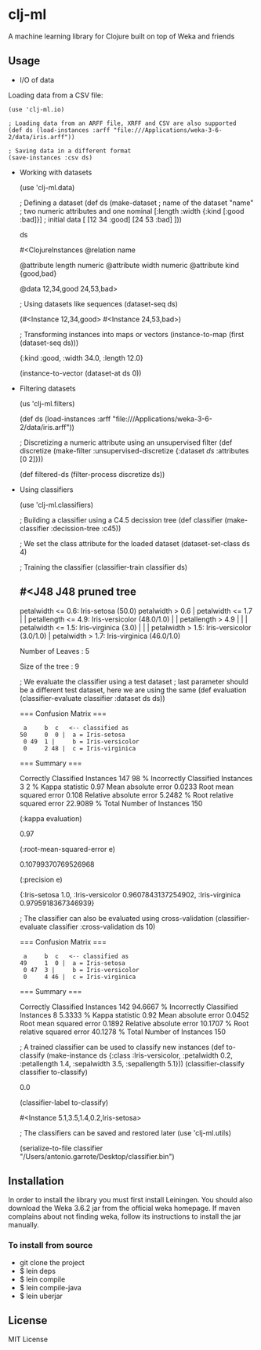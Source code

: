 # clj-ml

A machine learning library for Clojure built on top of Weka and friends

## Usage

* I/O of data

Loading data from a CSV file:

    (use 'clj-ml.io)

    ; Loading data from an ARFF file, XRFF and CSV are also supported
    (def ds (load-instances :arff "file:///Applications/weka-3-6-2/data/iris.arff"))

    ; Saving data in a different format
    (save-instances :csv ds)

* Working with datasets

    (use 'clj-ml.data)

    ; Defining a dataset
    (def ds (make-dataset ; name of the dataset
                                        "name"
                                        ; two numeric attributes and one nominal
                                        [:length :width {:kind [:good :bad]}]
                                        ; initial data
                                       [ [12 34 :good]
                                         [24 53 :bad] ]))

    ds

     #<ClojureInstances @relation name

     @attribute length numeric
     @attribute width numeric
     @attribute kind {good,bad}

     @data
     12,34,good
     24,53,bad>

    ; Using datasets like sequences
    (dataset-seq ds)

     (#<Instance 12,34,good> #<Instance 24,53,bad>)

    ; Transforming instances  into maps or vectors
    (instance-to-map (first (dataset-seq ds)))

     {:kind :good, :width 34.0, :length 12.0}

    (instance-to-vector (dataset-at ds 0))

* Filtering datasets

    (us 'clj-ml.filters)

    (def ds (load-instances :arff
    "file:///Applications/weka-3-6-2/data/iris.arff"))

    ; Discretizing a numeric attribute using an unsupervised filter
    (def  discretize (make-filter :unsupervised-discretize
                                                 {:dataset *ds*
                                                  :attributes [0 2]}))

    (def filtered-ds (filter-process discretize ds))

* Using classifiers

    (use 'clj-ml.classifiers)

    ; Building a classifier using a  C4.5 decission tree
    (def classifier (make-classifier :decission-tree :c45))

    ; We set the class attribute for the loaded dataset
    (dataset-set-class ds 4)

    ; Training the classifier
    (classifier-train classifier ds)

     #<J48 J48 pruned tree
     ------------------

     petalwidth <= 0.6: Iris-setosa (50.0)
     petalwidth > 0.6
     |	petalwidth <= 1.7
     |	|   petallength <= 4.9: Iris-versicolor (48.0/1.0)
     |	|   petallength > 4.9
     |	|   |	petalwidth <= 1.5: Iris-virginica (3.0)
     |	|   |	petalwidth > 1.5: Iris-versicolor (3.0/1.0)
     |	petalwidth > 1.7: Iris-virginica (46.0/1.0)

     Number of Leaves  :		5

     Size of the tree :	9


    ; We evaluate the classifier using a test dataset
    ; last parameter should be a different test dataset, here we are using the same
    (def evaluation   (classifier-evaluate classifier  :dataset ds ds))

     === Confusion Matrix ===

       a	 b  c	<-- classified as
      50	 0  0 |	 a = Iris-setosa
       0 49  1 |	 b = Iris-versicolor
       0	 2 48 |	 c = Iris-virginica

     === Summary ===

     Correctly Classified Instances	   147		     98	     %
     Incorrectly Classified Instances	     3		      2	     %
     Kappa statistic			     0.97
     Mean absolute error			     0.0233
     Root mean squared error		     0.108
     Relative absolute error		     5.2482 %
     Root relative squared error		    22.9089 %
     Total Number of Instances		   150

    (:kappa evaluation)

     0.97

    (:root-mean-squared-error e)

     0.10799370769526968

    (:precision e)

     {:Iris-setosa 1.0, :Iris-versicolor 0.9607843137254902, :Iris-virginica
      0.9795918367346939}

    ; The classifier can also be evaluated using cross-validation
    (classifier-evaluate classifier :cross-validation ds 10)

     === Confusion Matrix ===

       a	 b  c	<-- classified as
      49	 1  0 |	 a = Iris-setosa
       0 47  3 |	 b = Iris-versicolor
       0	 4 46 |	 c = Iris-virginica

     === Summary ===

     Correctly Classified Instances	   142		     94.6667 %
     Incorrectly Classified Instances	     8		      5.3333 %
     Kappa statistic			     0.92
     Mean absolute error			     0.0452
     Root mean squared error		     0.1892
     Relative absolute error		    10.1707 %
     Root relative squared error		    40.1278 %
     Total Number of Instances		   150

    ; A trained classifier can be used to classify new instances
    (def to-classify (make-instance ds
                                                      {:class :Iris-versicolor,
                                                      :petalwidth 0.2,
                                                      :petallength 1.4,
                                                      :sepalwidth 3.5,
                                                      :sepallength 5.1}))
    (classifier-classify classifier to-classify)

     0.0

    (classifier-label to-classify)

     #<Instance 5.1,3.5,1.4,0.2,Iris-setosa>


    ; The classifiers can be saved and restored later
    (use 'clj-ml.utils)

    (serialize-to-file classifier
    "/Users/antonio.garrote/Desktop/classifier.bin")

## Installation

In order to install the library you must first install Leiningen.
You should also download the Weka 3.6.2 jar from the official weka homepage.
If maven complains about not finding weka, follow its instructions to install
the jar manually.

### To install from source

*  git clone the project
* $ lein deps
* $ lein compile
* $ lein compile-java
* $ lein uberjar

## License

MIT License
